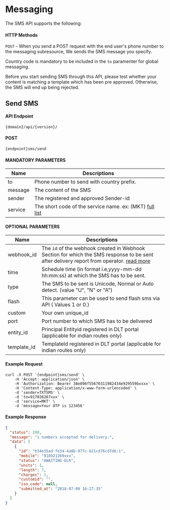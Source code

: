 # Messaging

The SMS API supports the following:

#### HTTP Methods

`POST` - When you send a POST request with the end user's phone number to the messaging subresource, We sends the SMS message you specify.

Country code is mandatory to be included in the `to` paramenter for global messaging.

Before you start sending SMS through this API, please test whether your content is matching a template which has been pre approved. Otherwise, the SMS will end up being rejected.

## Send SMS

#### API Endpoint

```
{domain}/api/{version}/
```

#### POST

```
{endpoint}sms/send
```

#### MANDATORY PARAMETERS

| Name    | Descriptions                                                                                 |
| ------- | -------------------------------------------------------------------------------------------- |
| to      | Phone number to send with country prefix.                                                    |
| message | The content of the SMS                                                                       |
| sender  | The registered and approved Sender-id                                                        |
| service | The short code of the service name. ex: (MKT) [full list](/docs/{version}/#content-products) |

#### OPTIONAL PARAMETERS

| Name        | Descriptions                                                                                                                                                           |
| ----------- | ---------------------------------------------------------------------------------------------------------------------------------------------------------------------- |
| webhook_id  | The `id` of the webhook created in Webhook Section for which the SMS response to be sent after delivery report from operator. [read more](/docs/{version}/sms/webhook) |
| time        | Schedule time (in format i.e,yyyy-mm-dd hh:mm:ss) at which the SMS has to be sent.                                                                                     |
| type        | The SMS to be sent is Unicode, Normal or Auto detect. (value "U", "N" or "A")                                                                                          |
| flash       | This parameter can be used to send flash sms via API ( Values 1 or 0.)                                                                                                 |
| custom      | Your own unique_id                                                                                                                                                     |
| port        | Port number to which SMS has to be delivered                                                                                                                           |
| entity_id   | Principal Entityid registered in DLT portal (applicable for indian routes only)                                                                                        |
| template_id | TemplateId registered in DLT portal (applicable for indian routes only)                                                                                                |

#### Example Request

```
curl -X POST '{endpoint}sms/send' \
    -H 'Accept: application/json' \
    -H 'Authorization: Bearer 38e896f55670311982434e929559bxxxx' \
    -H 'Content-Type: application/x-www-form-urlencoded' \
    -d 'sender=TXTSMS' \
    -d 'to=917026267xxx' \
    -d 'service=MKT' \
    -d 'message=Your OTP is 123456'
```

#### Example Response

```json
{
  "status": 200,
  "message": "1 numbers accepted for delivery.",
  "data": [
    {
      "id": "b34e35ad-fe34-4a8b-977c-b21cd76cd7d6:1",
      "mobile": "918921269xxx",
      "status": "AWAITING-DLR",
      "units": 1,
      "length": 7,
      "charges": 1,
      "customid": "",
      "iso_code": null,
      "submitted_at": "2018-07-09 16:27:35"
    }
  ]
}
```
